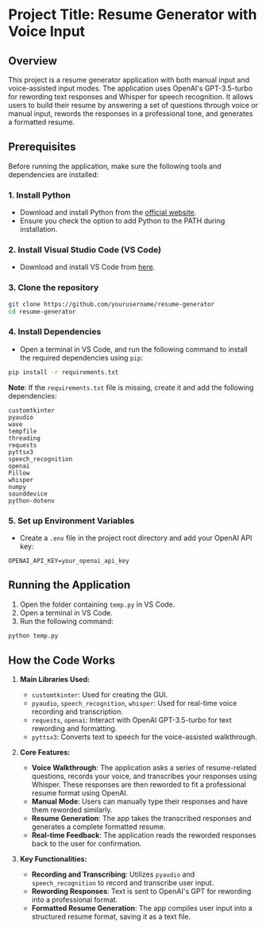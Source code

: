 
# Project Title: Resume Generator with Voice Input

## Overview
This project is a resume generator application with both manual input and voice-assisted input modes. The application uses OpenAI's GPT-3.5-turbo for rewording text responses and Whisper for speech recognition. It allows users to build their resume by answering a set of questions through voice or manual input, rewords the responses in a professional tone, and generates a formatted resume.

## Prerequisites
Before running the application, make sure the following tools and dependencies are installed:

### 1. Install Python
- Download and install Python from the [official website](https://www.python.org/downloads/).
- Ensure you check the option to add Python to the PATH during installation.

### 2. Install Visual Studio Code (VS Code)
- Download and install VS Code from [here](https://code.visualstudio.com/download).

### 3. Clone the repository
```bash
git clone https://github.com/yourusername/resume-generator
cd resume-generator
```

### 4. Install Dependencies
- Open a terminal in VS Code, and run the following command to install the required dependencies using `pip`:
```bash
pip install -r requirements.txt
```

**Note**: If the `requirements.txt` file is missing, create it and add the following dependencies:
```
customtkinter
pyaudio
wave
tempfile
threading
requests
pyttsx3
speech_recognition
openai
Pillow
whisper
numpy
sounddevice
python-dotenv
```

### 5. Set up Environment Variables
- Create a `.env` file in the project root directory and add your OpenAI API key:
```
OPENAI_API_KEY=your_openai_api_key
```

## Running the Application

1. Open the folder containing `temp.py` in VS Code.
2. Open a terminal in VS Code.
3. Run the following command:
```bash
python temp.py
```

## How the Code Works

1. **Main Libraries Used:**
   - `customtkinter`: Used for creating the GUI.
   - `pyaudio`, `speech_recognition`, `whisper`: Used for real-time voice recording and transcription.
   - `requests`, `openai`: Interact with OpenAI GPT-3.5-turbo for text rewording and formatting.
   - `pyttsx3`: Converts text to speech for the voice-assisted walkthrough.

2. **Core Features:**
   - **Voice Walkthrough**: The application asks a series of resume-related questions, records your voice, and transcribes your responses using Whisper. These responses are then reworded to fit a professional resume format using OpenAI.
   - **Manual Mode**: Users can manually type their responses and have them reworded similarly.
   - **Resume Generation**: The app takes the transcribed responses and generates a complete formatted resume.
   - **Real-time Feedback**: The application reads the reworded responses back to the user for confirmation.

3. **Key Functionalities:**
   - **Recording and Transcribing**: Utilizes `pyaudio` and `speech_recognition` to record and transcribe user input.
   - **Rewording Responses**: Text is sent to OpenAI's GPT for rewording into a professional format.
   - **Formatted Resume Generation**: The app compiles user input into a structured resume format, saving it as a text file.
